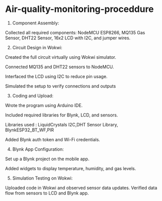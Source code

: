 # Air-quality-monitoring-proceddure
1. Component Assembly:

Collected all required components: NodeMCU ESP8266, MQ135 Gas Sensor, DHT22 Sensor, 16x2 LCD with I2C, and jumper wires.


2. Circuit Design in Wokwi:

Created the full circuit virtually using Wokwi simulator.

Connected MQ135 and DHT22 sensors to NodeMCU.

Interfaced the LCD using I2C to reduce pin usage.

Simulated the setup to verify connections and outputs



3. Coding and Upload:

Wrote the program using Arduino IDE.

Included required libraries for Blynk, LCD, and sensors.

Libraries used : LiquidCrystals I2C,DHT Sensor Library, BlynkESP32_BT_WF,PIR

Added Blynk auth token and Wi-Fi credentials.



4. Blynk App Configuration:

Set up a Blynk project on the mobile app.

Added widgets to display temperature, humidity, and gas levels.


5. Simulation Testing on Wokwi:

Uploaded code in Wokwi and observed sensor data updates.
Verified data flow from sensors to LCD and Blynk app.
